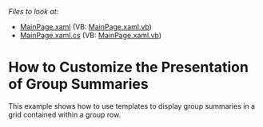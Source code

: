 <!-- default file list -->
*Files to look at*:

* [MainPage.xaml](./CS/AgDataGrid_GroupRowTemplate/MainPage.xaml) (VB: [MainPage.xaml.vb](./VB/AgDataGrid_GroupRowTemplate/MainPage.xaml.vb))
* [MainPage.xaml.cs](./CS/AgDataGrid_GroupRowTemplate/MainPage.xaml.cs) (VB: [MainPage.xaml.vb](./VB/AgDataGrid_GroupRowTemplate/MainPage.xaml.vb))
<!-- default file list end -->
# How to Customize the Presentation of Group Summaries


<p>This example shows how to use templates to display group summaries in a grid contained within a group row.</p>

<br/>


